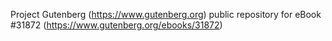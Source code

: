 Project Gutenberg (https://www.gutenberg.org) public repository for eBook #31872 (https://www.gutenberg.org/ebooks/31872)
